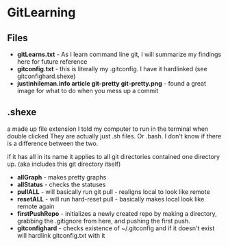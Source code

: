# GitLearning
## Files
* **gitLearns.txt** - As I learn command line git, I will summarize my findings here for future reference <br>
* **gitconfig.txt** - this is literally my .gitconfig. I have it hardlinked (see gitconfighard.shexe) <br>
* **justinhileman.info article git-pretty git-pretty.png** - found a great image for what to do when you mess up a commit <br>

## .shexe
a made up file extension I told my computer to run in the terminal when double clicked
They are actually just .sh files. Or .bash. I don't know if there is a difference between the two.

if it has all in its name it applies to all git directories contained one directory up. (aka includes this git directory itself)

* **allGraph** - makes pretty graphs
* **allStatus** - checks the statuses
* **pullALL** - will basically run git pull - realigns local to look like remote
* **resetALL** - will run hard-reset pull - basically makes local look like remote again
* **firstPushRepo** - initializes a newly created repo by making a directory, grabbing the .gitignore from here, and pushing the first push.
* **gitconfighard** - checks existence of ~/.gitconfig and if it doesn't exist will hardlink gitconfig.txt with it